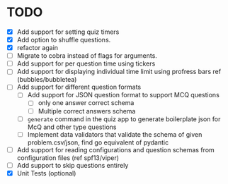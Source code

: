 # TODO
- [x] Add support for setting quiz timers 
- [x] Add option to shuffle questions.
- [x] refactor again
- [ ] Migrate to cobra instead of flags for arguments.
- [ ] Add support for per question time using tickers
- [ ] Add support for displaying individual time limit using profress bars ref (bubbles/bubbletea)
- [ ] Add support for different question formats
  - [ ] Add support for JSON question format to support MCQ questions
    - [ ] only one answer correct schema
    - [ ] Multiple correct answers schema
  - [ ] `generate` command in the quiz app to generate boilerplate json for McQ and other type questions
  - [ ] Implement data validators that validate the schema of given problem.csv/json, find go equivalent of pydantic
- [ ] Add support for reading configurations and question schemas from configuration files (ref spf13/viper)
- [ ] Add support to skip questions entirely
- [x] Unit Tests (optional)